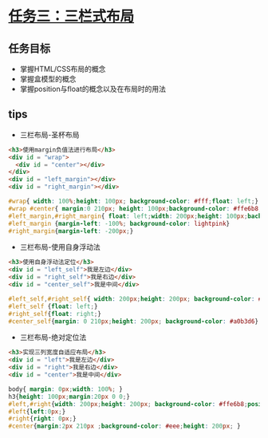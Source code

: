 # [任务三：三栏式布局](http://ife.baidu.com/2016/task/detail?taskId=3)

## 任务目标

- 掌握HTML/CSS布局的概念
- 掌握盒模型的概念
- 掌握position与float的概念以及在布局时的用法

## tips
- 三栏布局-圣杯布局
```HTML
<h3>使用margin负值法进行布局</h3>  
<div id = "wrap">  
  <div id = "center"></div>  
</div>  
<div id = "left_margin"></div>  
<div id = "right_margin"></div>
```
```CSS
#wrap{ width: 100%;height: 100px; background-color: #fff;float: left;}  
#wrap #center{ margin:0 210px; height: 100px;background-color: #ffe6b8; }  
#left_margin,#right_margin{ float: left;width: 200px;height: 100px;background-color: darkorange }  
#left_margin {margin-left: -100%; background-color: lightpink}  
#right_margin{margin-left: -200px;}  
```
- 三栏布局-使用自身浮动法
```HTML
<h3>使用自身浮动法定位</h3>  
<div id = "left_self">我是左边</div>  
<div id = "right_self">我是右边</div>  
<div id = "center_self">我是中间</div>
```
```CSS
#left_self,#right_self{ width: 200px;height: 200px; background-color: #ffe6b8 }  
#left_self {float: left;}  
#right_self{float: right;}  
#center_self{margin: 0 210px;height: 200px; background-color: #a0b3d6}  
```

- 三栏布局-绝对定位法
```HTML
<h3>实现三列宽度自适应布局</h3>  
<div id = "left">我是左边</div>  
<div id = "right">我是右边</div>  
<div id = "center">我是中间</div>  
```
```CSS
body{ margin: 0px;width: 100%; }  
h3{height: 100px;margin:20px 0 0;}  
#left,#right{width: 200px;height: 200px; background-color: #ffe6b8;position: absolute;top:120px;}  
#left{left:0px;}  
#right{right: 0px;}  
#center{margin:2px 210px ;background-color: #eee;height: 200px; }   
```
